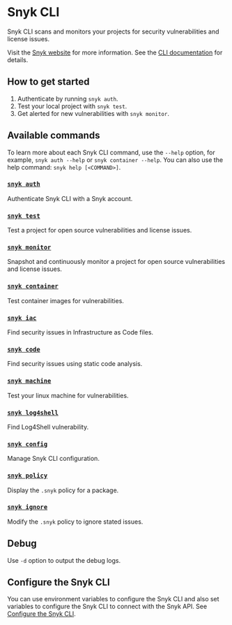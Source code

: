 # Snyk CLI

Snyk CLI scans and monitors your projects for security vulnerabilities and license issues.

Visit the [Snyk website](https://snyk.io) for more information. See the [CLI documentation](https://docs.snyk.io/features/snyk-cli) for details.

## How to get started

1. Authenticate by running `snyk auth`.
2. Test your local project with `snyk test`.
3. Get alerted for new vulnerabilities with `snyk monitor`.

## Available commands

To learn more about each Snyk CLI command, use the `--help` option, for example, `snyk auth --help` or `snyk container --help`. You can also use the help command: `snyk help [<COMMAND>]`.

### [`snyk auth`](./auth.md)

Authenticate Snyk CLI with a Snyk account.

### [`snyk test`](./test.md)

Test a project for open source vulnerabilities and license issues.

### [`snyk monitor`](./monitor.md)

Snapshot and continuously monitor a project for open source vulnerabilities and license issues.

### [`snyk container`](./container.md)

Test container images for vulnerabilities.

### [`snyk iac`](./iac.md)

Find security issues in Infrastructure as Code files.

### [`snyk code`](./code.md)

Find security issues using static code analysis.

### [`snyk machine`](./machine.md)

Test your linux machine for vulnerabilities.

### [`snyk log4shell`](./log4shell.md)

Find Log4Shell vulnerability.

### [`snyk config`](./config.md)

Manage Snyk CLI configuration.

### [`snyk policy`](./policy.md)

Display the `.snyk` policy for a package.

### [`snyk ignore`](./ignore.md)

Modify the `.snyk` policy to ignore stated issues.

## Debug

Use `-d` option to output the debug logs.

## Configure the Snyk CLI

You can use environment variables to configure the Snyk CLI and also set variables to configure the Snyk CLI to connect with the Snyk API. See [Configure the Snyk CLI](https://docs.snyk.io/features/snyk-cli/configure-the-snyk-cli).
